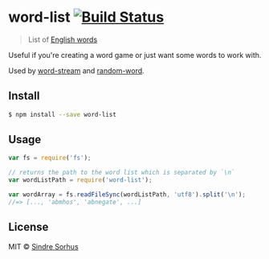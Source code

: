 # word-list [![Build Status](https://travis-ci.org/sindresorhus/word-list.svg?branch=master)](https://travis-ci.org/sindresorhus/word-list)

> List of [English words](https://github.com/atebits/Words/blob/master/Words/en.txt)

Useful if you're creating a word game or just want some words to work with.

Used by [word-stream](https://github.com/sindresorhus/word-stream) and [random-word](https://github.com/sindresorhus/random-word).


## Install

```sh
$ npm install --save word-list
```


## Usage

```js
var fs = require('fs');

// returns the path to the word list which is separated by `\n`
var wordListPath = require('word-list');

var wordArray = fs.readFileSync(wordListPath, 'utf8').split('\n');
//=> [..., 'abmhos', 'abnegate', ...]
```


## License

MIT © [Sindre Sorhus](http://sindresorhus.com)
